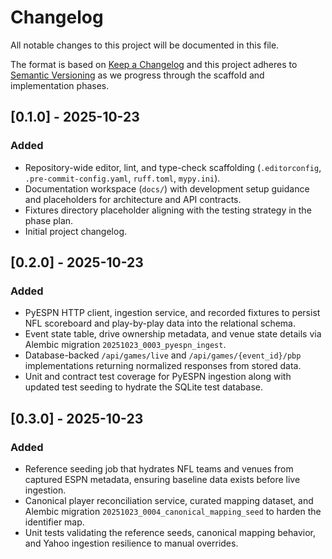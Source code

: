 # Changelog

All notable changes to this project will be documented in this file.

The format is based on [Keep a Changelog](https://keepachangelog.com/en/1.1.0/)
and this project adheres to [Semantic Versioning](https://semver.org/spec/v2.0.0.html)
as we progress through the scaffold and implementation phases.

## [0.1.0] - 2025-10-23
### Added
- Repository-wide editor, lint, and type-check scaffolding (`.editorconfig`,
  `.pre-commit-config.yaml`, `ruff.toml`, `mypy.ini`).
- Documentation workspace (`docs/`) with development setup guidance and
  placeholders for architecture and API contracts.
- Fixtures directory placeholder aligning with the testing strategy in the
  phase plan.
- Initial project changelog.

## [0.2.0] - 2025-10-23
### Added
- PyESPN HTTP client, ingestion service, and recorded fixtures to persist
  NFL scoreboard and play-by-play data into the relational schema.
- Event state table, drive ownership metadata, and venue state details via
  Alembic migration `20251023_0003_pyespn_ingest`.
- Database-backed `/api/games/live` and `/api/games/{event_id}/pbp`
  implementations returning normalized responses from stored data.
- Unit and contract test coverage for PyESPN ingestion along with updated
  test seeding to hydrate the SQLite test database.

## [0.3.0] - 2025-10-23
### Added
- Reference seeding job that hydrates NFL teams and venues from captured ESPN
  metadata, ensuring baseline data exists before live ingestion.
- Canonical player reconciliation service, curated mapping dataset, and Alembic
  migration `20251023_0004_canonical_mapping_seed` to harden the identifier map.
- Unit tests validating the reference seeds, canonical mapping behavior, and
  Yahoo ingestion resilience to manual overrides.
